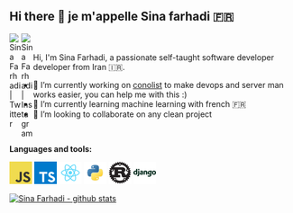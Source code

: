 ## Hi there 👋 je m'appelle Sina farhadi 🇫🇷

<a href="https://twitter.com/_sinafarhadi" target="blank">
  <img align="left" alt="Sina Farhadi | Twitter" width="21px" src="https://cdn.svgporn.com/logos/twitter.svg" />
</a>
<a href="http://instagram.com/_sinafarhadi" target="blank">
  <img align="left" alt="Sina Farhadi | Instagram" width="21px" src="https://image.flaticon.com/icons/svg/733/733558.svg" />
</a>
<br />
<br />
Hi, I'm Sina Farhadi, a passionate self-taught software developer developer from Iran 🇮🇷.
<br />

- 🔭 I’m currently working on [conolist](https://github.com/E-RROR/conolist) to make devops and server man works easier, you can help me with this :)
- 🌱 I’m currently learning machine learning with french 🇫🇷
- 👯 I’m looking to collaborate on any clean project

<br />

**Languages and tools:**

<code><img height="40" src="https://raw.githubusercontent.com/github/explore/80688e429a7d4ef2fca1e82350fe8e3517d3494d/topics/javascript/javascript.png"></code>
<code><img height="40" src="https://raw.githubusercontent.com/github/explore/80688e429a7d4ef2fca1e82350fe8e3517d3494d/topics/typescript/typescript.png"></code>
<code><img height="40" src="https://raw.githubusercontent.com/github/explore/80688e429a7d4ef2fca1e82350fe8e3517d3494d/topics/react/react.png"></code>
<code><img height="40" src="https://raw.githubusercontent.com/github/explore/5c058a388828bb5fde0bcafd4bc867b5bb3f26f3/topics/python/python.png"></code>
<code><img height="40" src="https://raw.githubusercontent.com/github/explore/80688e429a7d4ef2fca1e82350fe8e3517d3494d/topics/rust/rust.png"></code>
<code><img height="40" src="https://raw.githubusercontent.com/github/explore/80688e429a7d4ef2fca1e82350fe8e3517d3494d/topics/django/django.png"></code>


<a href="https://github.com/E-RROR" target="blank">
<img src="https://github-readme-stats.vercel.app/api?username=E-RROR&show_icons=true&title_color=000&icon_color=000&text_color=000&bg_color=f2f2f2" alt="Sina Farhadi - github stats"/>
</a>
